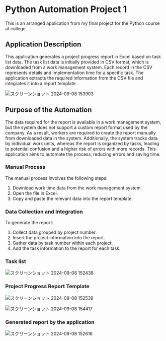 # Python Automation Project 1
This is an arranged application from my final project for the Python course at college.

## Application Description
This application generates a project progress report in Excel based on task list data. The task list data is initially provided in CSV format, which is downloaded from a work management system. Each record in the CSV represents details and implementation time for a specific task. The application extracts the required information from the CSV file and integrates it into a report template.

![スクリーンショット 2024-09-08 153903](https://github.com/user-attachments/assets/876487fc-2830-49f5-adc6-65a32dcd67ad)


## Purpose of the Automation
The data required for the report is available in a work management system, but the system does not support a custom report format used by the company. As a result, workers are required to create the report manually from downloaded data in the system. Additionally, the system tracks data by individual work units, whereas the report is organized by tasks, leading to potential confusion and a higher risk of errors with more records. This application aims to automate the process, reducing errors and saving time.

### Manual Process
The manual process involves the following steps:

1. Download work time data from the work management system.
2. Open the file in Excel.
3. Copy and paste the relevant data into the report template.

### Data Collection and Integration
To generate the report:

1. Collect data grouped by project number.
2. Insert the project information into the report.
3. Gather data by task number within each project.
4. Add the task information to the report for each task.

### Task list
![スクリーンショット 2024-09-08 152438](https://github.com/user-attachments/assets/fde08b9c-5d08-43f6-a080-3850999122f4)

### Project Progress Report Template
![スクリーンショット 2024-09-08 152539](https://github.com/user-attachments/assets/e0c440e6-466f-42d5-93df-dee2fe2ead92)

![スクリーンショット 2024-09-08 154417](https://github.com/user-attachments/assets/acaf27b7-702b-43ae-9039-98592a43634e)
### Generated report by the application
![スクリーンショット 2024-09-08 152616](https://github.com/user-attachments/assets/c1288e34-5749-48d3-a18f-c7c15f860027)

